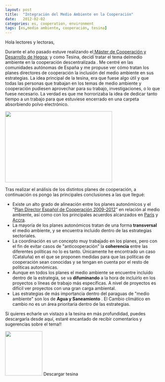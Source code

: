 ```yaml
---
layout: post
title:  "Integración del Medio Ambiente en la Cooperación"
date:   2012-02-02
categories: es, cooperation, environment
tags: [es,medio ambiente, cooperación, tesina]
---
```



Hola lectores y lectoras,

Durante el año pasado estuve realizando el<a href="http://www.hegoa.ehu.es/es/formacion/master_oficial_en_desarrollo_y_cooperacion_internacional" target="_blank" rel="noopener"> Máster de Cooperación y Desarrollo de Hegoa</a>; y como Tesina, decidí tratar el tema delmedio ambiente en la cooperación descentralizada . Me centré en las comunidades autónomas de España y me propuse ver cómo tratan los planes directores de cooperación la inclusión del medio ambiente en sus estrategias. La idea principal de la tesina, era que fuese algo útil y que todas las personas que trabajan en los temas de medio ambiente y cooperación pudiesen aprovechar para su trabajo, investigaciones, o lo que fuese necesario. La verdad es que me horrorizaba la idea de dedicar tanto tiempo a un trabajo para que estuviese encerrado en una carpeta absorbiendo polvo electrónico.
<p style="text-align:left;"><img class="aligncenter" src="http://izaroblog.files.wordpress.com/2012/02/ideas.jpg?w=300" alt="" width="346" height="230" /></p>
Tras realizar el análisis de los distintos planes de cooperación, a continuación os pongo las principales conclusiones a las que llegué:
<ul>
 	<li>Existe un alto grado de alineación entre los planes autonómicos y el "<a href="http://www.maec.es/es/MenuPpal/CooperacionInternacional/Publicacionesydocumentacion/Documents/lineasmaestras09-12_Es.pdf" target="_blank" rel="noopener">Plan Director Español de Cooperación 2009-2012</a>” en relación al medio ambiente, así como con los principales acuerdos alcanzados en <a href="http://izaroblog.wordpress.com/wp-admin/www.oecd.org/dataoecd/53/56/34580968.pdf" target="_blank" rel="noopener">París</a> y <a href="http://www.google.es/url?sa=t&amp;rct=j&amp;q=acuerdos%20de%20accra&amp;source=web&amp;cd=4&amp;ved=0CEEQFjAD&amp;url=http%3A%2F%2Fwww.oecd.org%2Fdataoecd%2F58%2F19%2F41202043.pdf&amp;ei=RrgqT4qLCIHpOZ3-1YgO&amp;usg=AFQjCNEuWIX3FQWaPzlekC_CBQs_KI0z6A&amp;sig2=eIW5ejAoadLwJnK2JPC8uQ&amp;cad=rja" target="_blank" rel="noopener">Accra</a>.</li>
 	<li>La mayoría de los planes autonómicos tratan de una forma<strong> transversal</strong> el medio ambiente, y se encuentra incluido dentro de las estrategias sectoriales.</li>
 	<li>La coordinación es un concepto muy trabajado en los planes, pero con el fin de evitar casos de "anticooperación" la <strong> coherencia</strong> entre las diferentes políticas no lo es tanto. Únicamente he encontrado un caso (Cataluña) en el que se proponen medidas para que las políticas de cooperación sean conocidas y se tengan en cuenta por el resto de políticas autonómicas.</li>
 	<li>Aunque en todos los planes el medio ambiente se encuentre incluido dentro de la estrategia, se va <strong> difuminando</strong> a la hora de incluirlo en los proyectos o líneas de trabajo más específicas. A nivel de proyectos es difícil ver proyectos con una gran carga ambiental.</li>
 	<li>Las estrategias de más importancia dentro del paraguas de "medio ambiente" son los de <strong> Agua y Saneamiento</strong> . El Cambio climático en cambio no es un área prioritaria dentro de las estrategias.</li>
</ul>
Si quieres echarle un vistazo a la tesina en más profundidad, puedes descargarla desde aquí, estaré encantado de recibir comentarios y sugerencias sobre el tema!!

<a href="https://izaroblog.files.wordpress.com/2012/02/integracic3b3n-del-medio-ambiente-en-la-polc3adtica-de-cooperacic3b3n-descentralizada.pdf"><img class=" wp-image-2945" src="https://izaroblog.files.wordpress.com/2012/02/800px-libreoffice_icon_3.3.1_48_px.svg_.png?w=250" alt="" width="120" height="144" /></a> Descargar tesina
